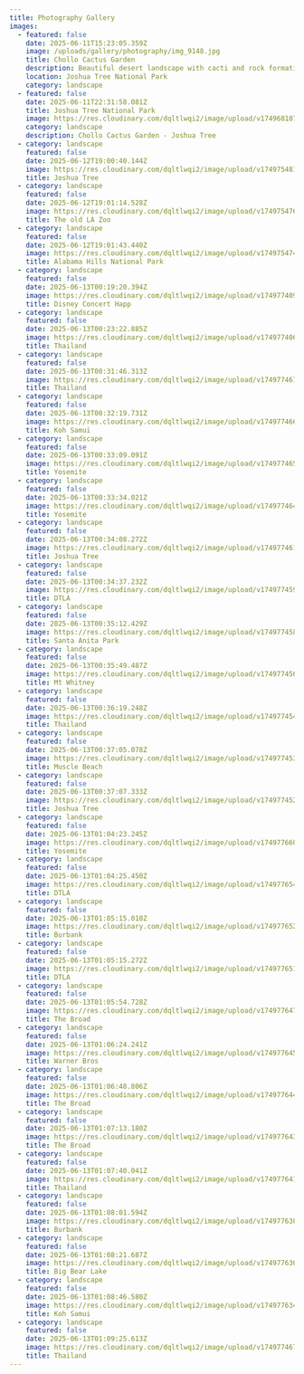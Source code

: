 ```yaml
---
title: Photography Gallery
images:
  - featured: false
    date: 2025-06-11T15:23:05.359Z
    image: /uploads/gallery/photography/img_9148.jpg
    title: Chollo Cactus Garden
    description: Beautiful desert landscape with cacti and rock formations
    location: Joshua Tree National Park
    category: landscape
  - featured: false
    date: 2025-06-11T22:31:58.081Z
    title: Joshua Tree National Park
    image: https://res.cloudinary.com/dqltlwqi2/image/upload/v1749681074/portfolio/ycpdgbqdh8d7xoccnoy2.jpg
    category: landscape
    description: Chollo Cactus Garden - Joshua Tree
  - category: landscape
    featured: false
    date: 2025-06-12T19:00:40.144Z
    image: https://res.cloudinary.com/dqltlwqi2/image/upload/v1749754818/portfolio/fsrvaqv47xdhumahdfpr.jpg
    title: Joshua Tree
  - category: landscape
    featured: false
    date: 2025-06-12T19:01:14.528Z
    image: https://res.cloudinary.com/dqltlwqi2/image/upload/v1749754769/portfolio/mvv9rkoylfnt1roktqmc.jpg
    title: The old LA Zoo
  - category: landscape
    featured: false
    date: 2025-06-12T19:01:43.440Z
    image: https://res.cloudinary.com/dqltlwqi2/image/upload/v1749754742/portfolio/ztwjlmdidg4if0ckja9j.jpg
    title: Alabama Hills National Park
  - category: landscape
    featured: false
    date: 2025-06-13T00:19:20.394Z
    image: https://res.cloudinary.com/dqltlwqi2/image/upload/v1749774096/IMG_8085_tzud3e.jpg
    title: Disney Concert Happ
  - category: landscape
    featured: false
    date: 2025-06-13T00:23:22.885Z
    image: https://res.cloudinary.com/dqltlwqi2/image/upload/v1749774060/IMG_6346_vsnzkw.jpg
    title: Thailand
  - category: landscape
    featured: false
    date: 2025-06-13T00:31:46.313Z
    image: https://res.cloudinary.com/dqltlwqi2/image/upload/v1749774678/portfolio/mjo0y67p65ubanprvtoh.jpg
    title: Thailand
  - category: landscape
    featured: false
    date: 2025-06-13T00:32:19.731Z
    image: https://res.cloudinary.com/dqltlwqi2/image/upload/v1749774667/portfolio/xx04zyvv4r4ro4zyqveh.jpg
    title: Koh Samui
  - category: landscape
    featured: false
    date: 2025-06-13T00:33:09.091Z
    image: https://res.cloudinary.com/dqltlwqi2/image/upload/v1749774654/portfolio/dfwbqzer1jt8c9koj6p0.jpg
    title: Yosemite
  - category: landscape
    featured: false
    date: 2025-06-13T00:33:34.021Z
    image: https://res.cloudinary.com/dqltlwqi2/image/upload/v1749774643/portfolio/xbee5dyt63tlo9y8hxax.jpg
    title: Yosemite
  - category: landscape
    featured: false
    date: 2025-06-13T00:34:08.272Z
    image: https://res.cloudinary.com/dqltlwqi2/image/upload/v1749774611/portfolio/kfpl9dlvzojvftokoenh.jpg
    title: Joshua Tree
  - category: landscape
    featured: false
    date: 2025-06-13T00:34:37.232Z
    image: https://res.cloudinary.com/dqltlwqi2/image/upload/v1749774595/portfolio/avz6bukj1zr5fpzogiqu.jpg
    title: DTLA
  - category: landscape
    featured: false
    date: 2025-06-13T00:35:12.429Z
    image: https://res.cloudinary.com/dqltlwqi2/image/upload/v1749774580/portfolio/ls2jwqlryvomtwx2p9gw.jpg
    title: Santa Anita Park
  - category: landscape
    featured: false
    date: 2025-06-13T00:35:49.487Z
    image: https://res.cloudinary.com/dqltlwqi2/image/upload/v1749774568/portfolio/jnkp1qpytyx4t8q7qhv7.jpg
    title: Mt Whitney
  - category: landscape
    featured: false
    date: 2025-06-13T00:36:19.248Z
    image: https://res.cloudinary.com/dqltlwqi2/image/upload/v1749774547/portfolio/fzzgigyd7gzppgjgtjqa.jpg
    title: Thailand
  - category: landscape
    featured: false
    date: 2025-06-13T00:37:05.078Z
    image: https://res.cloudinary.com/dqltlwqi2/image/upload/v1749774537/portfolio/fmuhcqwgmthumuepi4ml.jpg
    title: Muscle Beach
  - category: landscape
    featured: false
    date: 2025-06-13T00:37:07.333Z
    image: https://res.cloudinary.com/dqltlwqi2/image/upload/v1749774525/portfolio/zzrlqboe4xsgix6rmkwn.jpg
    title: Joshua Tree
  - category: landscape
    featured: false
    date: 2025-06-13T01:04:23.245Z
    image: https://res.cloudinary.com/dqltlwqi2/image/upload/v1749776603/portfolio/dtjcjbxuea9wz0nkz7q4.jpg
    title: Yosemite
  - category: landscape
    featured: false
    date: 2025-06-13T01:04:25.450Z
    image: https://res.cloudinary.com/dqltlwqi2/image/upload/v1749776544/portfolio/cexkuwrbhatm0jwg8bs6.jpg
    title: DTLA
  - category: landscape
    featured: false
    date: 2025-06-13T01:05:15.010Z
    image: https://res.cloudinary.com/dqltlwqi2/image/upload/v1749776527/portfolio/tz70zekprjxxbakvw0gt.jpg
    title: Burbank
  - category: landscape
    featured: false
    date: 2025-06-13T01:05:15.272Z
    image: https://res.cloudinary.com/dqltlwqi2/image/upload/v1749776518/portfolio/zc60kg3weqiheq5qdylr.jpg
    title: DTLA
  - category: landscape
    featured: false
    date: 2025-06-13T01:05:54.728Z
    image: https://res.cloudinary.com/dqltlwqi2/image/upload/v1749776470/portfolio/euubugsjdnsttzfnh1zt.jpg
    title: The Broad
  - category: landscape
    featured: false
    date: 2025-06-13T01:06:24.241Z
    image: https://res.cloudinary.com/dqltlwqi2/image/upload/v1749776459/portfolio/y5bzxkllcsif1xpgpzmx.jpg
    title: Warner Bros
  - category: landscape
    featured: false
    date: 2025-06-13T01:06:48.806Z
    image: https://res.cloudinary.com/dqltlwqi2/image/upload/v1749776449/portfolio/wzbfoawh8ix0qs0mimc8.jpg
    title: The Broad
  - category: landscape
    featured: false
    date: 2025-06-13T01:07:13.180Z
    image: https://res.cloudinary.com/dqltlwqi2/image/upload/v1749776439/portfolio/grlq6wybfhyogqertbvb.jpg
    title: The Broad
  - category: landscape
    featured: false
    date: 2025-06-13T01:07:40.041Z
    image: https://res.cloudinary.com/dqltlwqi2/image/upload/v1749776412/portfolio/hzpocf84lnqg2rbgpik7.jpg
    title: Thailand
  - category: landscape
    featured: false
    date: 2025-06-13T01:08:01.594Z
    image: https://res.cloudinary.com/dqltlwqi2/image/upload/v1749776389/portfolio/g7mbqg1ie18l6hbo2hwj.jpg
    title: Burbank
  - category: landscape
    featured: false
    date: 2025-06-13T01:08:21.687Z
    image: https://res.cloudinary.com/dqltlwqi2/image/upload/v1749776362/portfolio/u3ct3hnuav9axfgymbja.jpg
    title: Big Bear Lake
  - category: landscape
    featured: false
    date: 2025-06-13T01:08:46.580Z
    image: https://res.cloudinary.com/dqltlwqi2/image/upload/v1749776348/portfolio/gr3msafdtfuc8gsrf1ac.jpg
    title: Koh Samui
  - category: landscape
    featured: false
    date: 2025-06-13T01:09:25.613Z
    image: https://res.cloudinary.com/dqltlwqi2/image/upload/v1749774678/portfolio/mjo0y67p65ubanprvtoh.jpg
    title: Thailand
---
```

